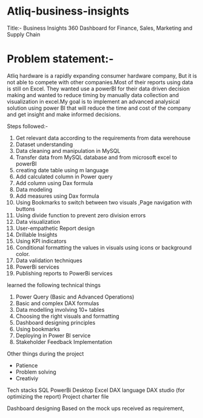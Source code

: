 # Atliq-business-insights

Title:- Business Insights 360 Dashboard for Finance, Sales, Marketing and Supply Chain

# Problem statement:-
Atliq hardware is a rapidly expanding consumer hardware company, But it is not able to compete with other companies.Most of their reports using data is still on Excel.
They wanted use a powerBI for their data driven decision making and wanted to reduce timing by manually data collection and visualization in excel.My goal is to implement an advanced analysical solution using power BI that will reduce the time and cost of the company and get insight and make informed decisions.

Steps followed:-
1. Get relevant data according to the requirements from data werehouse
2. Dataset understanding
3. Data cleaning and manipulation in MySQL
4. Transfer data from MySQL database and from microsoft excel to powerBI
5. creating date table using m language
6. Add calculated column in Power query
7. Add column using Dax formula
8. Data modeling
9. Add measures using Dax formula
10. Using Bookmarks to switch between two visuals ,Page navigation with buttons
11. Using divide function to prevent zero division errors
12. Data visualization
13. User-empathetic Report design
14. Drillable Insights
15. Using KPI indicators
16. Conditional formatting the values in visuals using icons or background color.
17. Data validation techniques
18. PowerBi services
19. Publishing reports to PowerBi services

 learned the following technical things

1. Power Query (Basic and Advanced Operations) 
2. Basic and complex DAX formulas
3. Data modelling involving 10+ tables
4. Choosing the right visuals and formatting
5. Dashboard designing principles
6. Using bookmarks
7. Deploying in Power BI service
8. Stakeholder Feedback Implementation

 Other things during the project
 - Patience
 - Problem solving
 - Creativiy

Tech stacks
SQL
PowerBi Desktop
Excel
DAX language
DAX studio (for optimizing the report)
Project charter file

Dashboard designing
Based on the mock ups received as requirement,

